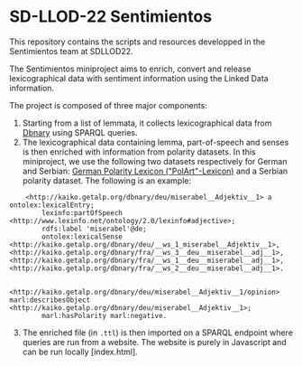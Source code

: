 # SD-LLOD-22 Sentimientos

This repository contains the scripts and resources developped in the Sentimientos team at SDLLOD22.

The Sentimientos miniproject aims to enrich, convert and release lexicographical data with sentiment information using the Linked Data information. 

The project is composed of three major components:

1. Starting from a list of lemmata, it collects lexicographical data from [Dbnary](http://kaiko.getalp.org/about-dbnary/) using SPARQL queries.
2. The lexicographical data containing lemma, part-of-speech and senses is then enriched with information from polarity datasets. In this miniproject, we use the following two datasets respectively for German and Serbian: [German Polarity Lexicon ("PolArt"-Lexicon)](https://sites.google.com/site/iggsahome/downloads) and a Serbian polarity dataset. The following is an example:

```
	<http://kaiko.getalp.org/dbnary/deu/miserabel__Adjektiv__1> a ontolex:lexicalEntry;
	    lexinfo:partOfSpeech <http://www.lexinfo.net/ontology/2.0/lexinfo#adjective>;
	    rdfs:label 'miserabel'@de;
	    ontolex:lexicalSense <http://kaiko.getalp.org/dbnary/deu/__ws_1_miserabel__Adjektiv__1>, <http://kaiko.getalp.org/dbnary/fra/__ws_3__deu__miserabel__adj__1>, <http://kaiko.getalp.org/dbnary/fra/__ws_1__deu__miserabel__adj__1>, <http://kaiko.getalp.org/dbnary/fra/__ws_2__deu__miserabel__adj__1>.

	<http://kaiko.getalp.org/dbnary/deu/miserabel__Adjektiv__1/opinion> marl:describesObject <http://kaiko.getalp.org/dbnary/deu/miserabel__Adjektiv__1>;
	    marl:hasPolarity marl:negative.
```

3. The enriched file (in `.ttl`) is then imported on a SPARQL endpoint where queries are run from a website. The website is purely in Javascript and can be run locally [index.html].


